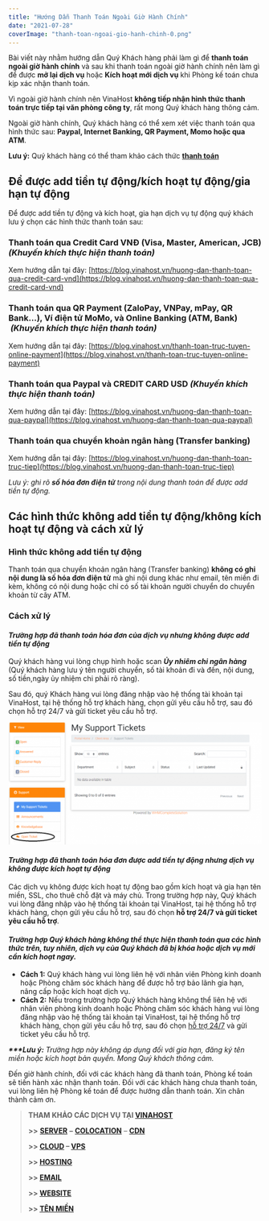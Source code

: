 ```yaml
---
title: "Hướng Dẫn Thanh Toán Ngoài Giờ Hành Chính"
date: "2021-07-28"
coverImage: "thanh-toan-ngoai-gio-hanh-chinh-0.png"
---
```


Bài viết này nhằm hướng dẫn Quý Khách hàng phải làm gì để **thanh toán ngoài giờ hành chính** và sau khi thanh toán ngoài giờ hành chính nên làm gì để được **mở lại dịch vụ** hoặc **Kích hoạt mới dịch vụ** khi Phòng kế toán chưa kịp xác nhận thanh toán.

Vì ngoài giờ hành chính nên VinaHost **không tiếp nhận hình thức thanh toán trực tiếp tại văn phòng công ty**, rất mong Quý khách hàng thông cảm.

Ngoài giờ hành chính, Quý khách hàng có thể xem xét việc thanh toán qua hình thức sau: **Paypal, Internet Banking, QR Payment, Momo hoặc qua ATM**.

**Lưu ý:** Quý khách hàng có thể tham khảo cách thức [**thanh toán**](https://vinahost.vn/thanh-toan.html)

## Để được add tiền tự động/kích hoạt tự động/gia hạn tự động

Để được add tiền tự động và kích hoạt, gia hạn dịch vụ tự động quý khách lưu ý chọn các hình thức thanh toán sau:

### **Thanh toán qua** **Credit Card VNĐ (Visa, Master, American, JCB)** _(Khuyến khích thực hiện thanh toán)_

Xem hướng dẫn tại đây: [https://blog.vinahost.vn/huong-dan-thanh-toan-qua-credit-card-vnd](https://blog.vinahost.vn/huong-dan-thanh-toan-qua-credit-card-vnd)

### **Thanh toán qua** **QR Payment (ZaloPay, VNPay, mPay, QR Bank…), Ví điện tử MoMo, và Online Banking (ATM, Bank)**  _(Khuyến khích thực hiện thanh toán)_

Xem hướng dẫn tại đây: [https://blog.vinahost.vn/thanh-toan-truc-tuyen-online-payment](https://blog.vinahost.vn/thanh-toan-truc-tuyen-online-payment)

### **Thanh toán qua Paypal và CREDIT CARD USD** _(Khuyến khích thực hiện thanh toán)_

Xem hướng dẫn tại đây: [https://blog.vinahost.vn/huong-dan-thanh-toan-qua-paypal](https://blog.vinahost.vn/huong-dan-thanh-toan-qua-paypal)

### **Thanh toán qua chuyển khoản ngân hàng (Transfer banking)**

Xem hướng dẫn tại đây: [https://blog.vinahost.vn/huong-dan-thanh-toan-truc-tiep](https://blog.vinahost.vn/huong-dan-thanh-toan-truc-tiep)

_Lưu ý: ghi rõ **số hóa đơn điện tử** trong nội dung thanh toán để được add tiền tự động._

## Các hình thức không add tiền tự động/không kích hoạt tự động và cách xử lý

### **Hình thức không add tiền tự động**

Thanh toán qua chuyển khoản ngân hàng (Transfer banking) **không có ghi nội dung là số hóa đơn điện tử** mà ghi nội dung khác như email, tên miền đi kèm, không có nội dung hoặc chỉ có số tài khoản người chuyển do chuyển khoản từ cây ATM.

### **Cách xử lý**

#### **_Trường hợp đã thanh toán hóa đơn của dịch vụ nhưng không được add tiền tự động_**

Quý khách hàng vui lòng chụp hình hoặc scan **_Ủy nhiêm chi ngân hàng_** (Quý khách hàng lưu ý tên người chuyển, số tài khoản đi và đến, nội dung, số tiền,ngày ủy nhiệm chi phải rõ ràng).

Sau đó, quý Khách hàng vui lòng đăng nhập vào hệ thống tài khoản tại VinaHost, tại hệ thống hỗ trợ khách hàng, chọn gửi yêu cầu hỗ trợ, sau đó chọn hỗ trợ 24/7 và gửi ticket yêu cầu hỗ trợ.

![Hướng Dẫn Thanh Toán Vinahost](images/thanh-toan-ngoai-gio-hanh-chinh-1-1024x493.png)

#### **_Trường hợp đã thanh toán hóa đơn được add tiền tự động nhưng dịch vụ không được kích hoạt tự động_**

Các dịch vụ không được kích hoạt tự động bao gồm kích hoạt và gia hạn tên miền, SSL, cho thuê chỗ đặt và máy chủ. Trong trường hợp này, Quý khách vui lòng đăng nhập vào hệ thống tài khoản tại VinaHost, tại hệ thống hỗ trợ khách hàng, chọn gửi yêu cầu hỗ trợ, sau đó chọn **hỗ trợ 24/7 và gửi ticket yêu cầu hỗ trợ**.

#### _Trường hợp Quý khách hàng không thể thực hiện thanh toán qua các hình thức trên, tuy nhiên, dịch vụ của Quý khách đã bị khóa hoặc dịch vụ mới cần kích hoạt ngay._

- **Cách 1:** Quý khách hàng vui lòng liên hệ với nhân viên Phòng kinh doanh hoặc Phòng chăm sóc khách hàng để được hỗ trợ bảo lãnh gia hạn, nâng cấp hoặc kích hoạt dịch vụ.
- **Cách 2:** Nếu trong trường hợp Quý khách hàng không thể liên hệ với nhân viên phòng kinh doanh hoặc Phòng chăm sóc khách hàng vui lòng đăng nhập vào hệ thống tài khoản tại VinaHost, tại hệ thống hỗ trợ khách hàng, chọn gửi yêu cầu hỗ trợ, sau đó chọn [hỗ trợ 24/7](https://vinahost.vn/ho-tro/) và gửi ticket yêu cầu hỗ trợ.

_**\*\*\*Lưu ý:** Trường hợp này không áp dụng đối với gia hạn, đăng ký tên miền hoặc kích hoạt bản quyền. Mong Quý khách thông cảm._ 

Đến giờ hành chính, đối với các khách hàng đã thanh toán, Phòng kế toán sẽ tiến hành xác nhận thanh toán. Đối với các khách hàng chưa thanh toán, vui lòng liên hệ Phòng kế toán để được hướng dẫn thanh toán. Xin chân thành cảm ơn.

> **THAM KHẢO CÁC DỊCH VỤ TẠI [VINAHOST](https://vinahost.vn/)**
> 
> **\>>** [**SERVER**](https://vinahost.vn/thue-may-chu-rieng/) **–** [**COLOCATION**](https://vinahost.vn/colocation.html) – [**CDN**](https://vinahost.vn/dich-vu-cdn-chuyen-nghiep)
> 
> **\>> [CLOUD](https://vinahost.vn/cloud-server-gia-re/) – [VPS](https://vinahost.vn/vps-ssd-chuyen-nghiep/)**
> 
> **\>> [HOSTING](https://vinahost.vn/wordpress-hosting)**
> 
> **\>> [EMAIL](https://vinahost.vn/email-hosting)**
> 
> **\>> [WEBSITE](http://vinawebsite.vn/)**
> 
> **\>> [TÊN MIỀN](https://vinahost.vn/ten-mien-gia-re/)**